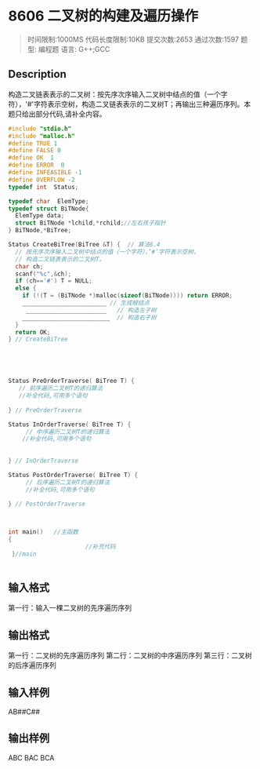 # 8606 二叉树的构建及遍历操作
>时间限制:1000MS  代码长度限制:10KB
提交次数:2653 通过次数:1597
题型: 编程题   语言: G++;GCC

## Description 
构造二叉链表表示的二叉树：按先序次序输入二叉树中结点的值（一个字符），'#'字符表示空树，构造二叉链表表示的二叉树T；再输出三种遍历序列。本题只给出部分代码,请补全内容。

```c
#include "stdio.h"
#include "malloc.h"
#define TRUE 1
#define FALSE 0
#define OK  1
#define ERROR  0
#define INFEASIBLE -1
#define OVERFLOW -2
typedef int  Status;

typedef char  ElemType;
typedef struct BiTNode{
  ElemType data;
  struct BiTNode *lchild,*rchild;//左右孩子指针
} BiTNode,*BiTree;

Status CreateBiTree(BiTree &T) {  // 算法6.4
  // 按先序次序输入二叉树中结点的值（一个字符），’#’字符表示空树，
  // 构造二叉链表表示的二叉树T。
  char ch;
  scanf("%c",&ch);
  if (ch=='#') T = NULL;
  else {
    if (!(T = (BiTNode *)malloc(sizeof(BiTNode)))) return ERROR;
    ________________________ // 生成根结点
     _______________________   // 构造左子树
    _________________________  // 构造右子树
  }
  return OK;
} // CreateBiTree





Status PreOrderTraverse( BiTree T) {
   // 前序遍历二叉树T的递归算法
   //补全代码,可用多个语句
  
} // PreOrderTraverse

Status InOrderTraverse( BiTree T) {
     // 中序遍历二叉树T的递归算法
    //补全代码,可用多个语句
    
  
} // InOrderTraverse

Status PostOrderTraverse( BiTree T) {
     // 后序遍历二叉树T的递归算法
     //补全代码,可用多个语句
    
} // PostOrderTraverse



int main()   //主函数
{
                      //补充代码
 }//main
 
```




## 输入格式
第一行：输入一棵二叉树的先序遍历序列


## 输出格式
第一行：二叉树的先序遍历序列
第二行：二叉树的中序遍历序列
第三行：二叉树的后序遍历序列


## 输入样例
AB##C##


## 输出样例
ABC
BAC
BCA
